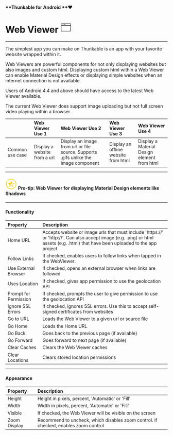#### **Thunkable for Android **❤

# Web Viewer ![](/assets/web-viewer-icon.png)

---

The simplest app you can make on Thunkable is an app with your favorite website wrapped within it.

Web Viewers are powerful components for not only displaying websites but also images and custom html.  Displaying custom html within a Web Viewer can enable Material Design effects or displaying simple websites when an internet connection is not available.

Users of Android 4.4 and above should have access to the latest Web Viewer available.

The current Web Viewer does support image uploading but not full screen video playing within a browser.

|  | Web Viewer Use 1 | Web Viewer Use 2 | Web Viewer Use 3 | Web Viewer Use 4 |
| :--- | :--- | :--- | :--- | :--- |
| Common use case | Display a website from a url | Display an image from url or file source. Supports .gifs unlike the Image component | Display an offline website from html | Display a Material Design element from html |

---

#### ![](/assets/pro-tip-icon.png) Pro-tip: Web Viewer for displaying Material Design elements like Shadows

---

#### Functionality

| Property | Description |
| :--- | :--- |
| Home URL | Accepts website or image urls that must include 'https://' or 'http://'. Can also accept image \(e.g. .png\) or html assets \(e.g. .html\) that have been uploaded to the app project |
| Follow Links | If checked, enables users to follow links when tapped in the WebViewer. |
| Use External Browser | If checked, opens an external browser when links are followed |
| Uses Location | If checked, gives app permission to use the geolocation API |
| Prompt for Permission | If checked, prompts the user to give permission to use the geolocation API |
| Ignore SSL Errors | If checked, ignores SSL errors.  Use this to accept self-signed certificates from websites |
| Go to URL | Loads the Web Viewer to a given url or source file |
| Go Home | Loads the Home URL |
| Go Back | Goes back to the previous page \(if available\) |
| Go Forward | Goes forward to next page \(if available\) |
| Clear Caches | Clears the Web Viewer caches |
| Clear Locations | Clears stored location permissions |

---

#### **Appearance**

| Property | Description |
| :--- | :--- |
| Height | Height in pixels, percent, 'Automatic' or 'Fill' |
| Width | Width in pixels, percent, 'Automatic' or 'Fill' |
| Visible | If checked, the Web Viewer will be visible on the screen |
| Zoom Display | Recommend to uncheck, which disables zoom control.  if checked, enables zoom control |

#### 



